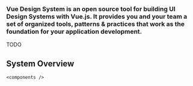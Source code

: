### Vue Design System is an open source tool for building UI Design Systems with Vue.js. It provides you and your team a set of organized tools, patterns & practices that work as the foundation for your application development.

TODO

## System Overview

```
<components />
```
